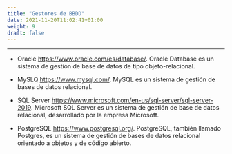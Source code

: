 ```yaml
---
title: "Gestores de BBDD"
date: 2021-11-20T11:02:41+01:00
weight: 9
draft: false
---
```

***
+ Oracle https://www.oracle.com/es/database/.
Oracle Database es un sistema de gestión de base de datos de tipo objeto-relacional.

+ MySLQ https://www.mysql.com/.
MySQL es un sistema de gestión de bases de datos relacional. 

+ SQL Server https://www.microsoft.com/en-us/sql-server/sql-server-2019.
Microsoft SQL Server es un sistema de gestión de base de datos relacional, desarrollado por la empresa Microsoft.

+ PostgreSQL https://www.postgresql.org/.
PostgreSQL, también llamado Postgres, es un sistema de gestión de bases de datos relacional orientado a objetos y de código abierto.
